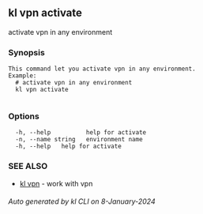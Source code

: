 ## kl vpn activate

activate vpn in any environment

### Synopsis

```
This command let you activate vpn in any environment.
Example:
  # activate vpn in any environment
  kl vpn activate
	
```

### Options

```
  -h, --help          help for activate
  -n, --name string   environment name
  -h, --help   help for activate
```

### SEE ALSO

* [kl vpn](kl_vpn.md)  - work with vpn

###### Auto generated by kl CLI on 8-January-2024
